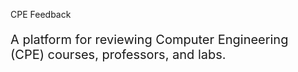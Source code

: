 CPE Feedback
<p style="font-size:20px;">A platform for reviewing Computer Engineering (CPE) courses, professors, and labs.</p>


